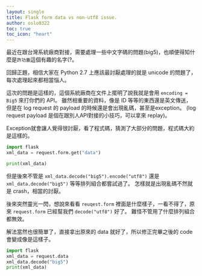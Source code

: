 ```yaml
---
layout: single
title: Flask form data vs non-utf8 issue.
author: oslo0322
toc: true
toc_icon: "heart"
---
```


最近在跟台灣系統廠商對接，需要處理一些中文字碼的問題(big5)，也順便得知什麼是`許功蓋`這個有趣的名字(?。

回歸正題，相信大家在 Python 2.7 上應該最討厭處理的就是 unicode 的問題了，每次處理起來都相當惱人。

這次的問題是這樣的，這個系統廠商在文件上擺明了說我就是會用 `encoding = Big5` 來打你們的 API。
雖然相重要的資料，像是 ID 等等的東西還是英文傳送，但是在 log request 的 payload 的時候還是會出現亂碼，甚至是exception。
(log request payload 是個在跟別人API對接的小技巧，可以拿來 replay)。

Exception就會讓人覺得很討厭，看了程式碼，猜測了大部分的問題，程式碼大約是這樣的。

``` python
import flask
xml_data = request.form.get("data")

print(xml_data)
```

但是後來不管是 `xml_data.decode("big5").encode("utf8")` 還是 `xml_data.decode("big5")` 等等排列組合都嘗試過了。
怎樣就是出現亂碼不然就是 crash，相當的討厭。

後來突然靈光一閃，想說來看看 `reuqest.form` 裡面是什麼樣子，一看不得了，原來 `request.form` 已經幫我們 `decode("utf8")` 好了。
難怪不管用了什麼排列組合都無效。

解法當然也很簡單了，直接拿出原來的 data 就好了，所以修正完畢之後的 code 會變成像是這樣子。

``` python
import flask
xml_data = request.data
xml_data.decode("big5")
print(xml_data)
```

